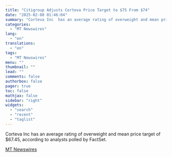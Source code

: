 ```yaml
---
title: "Citigroup Adjusts Corteva Price Target to $75 From $74"
date: "2025-02-08 01:46:04"
summary: "Corteva Inc  has an average rating of overweight and mean price target of $67.45, according to analysts polled by FactSet."
categories:
  - "MT Newswires"
lang:
  - "en"
translations:
  - "en"
tags:
  - "MT Newswires"
menu: ""
thumbnail: ""
lead: ""
comments: false
authorbox: false
pager: true
toc: false
mathjax: false
sidebar: "right"
widgets:
  - "search"
  - "recent"
  - "taglist"
---
```


Corteva Inc has an average rating of overweight and mean price target of $67.45, according to analysts polled by FactSet.

[MT Newswires](https://www.tradingview.com/news/mtnewswires.com:20250207:A3312905:0/)
